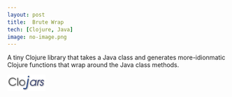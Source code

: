 ```yaml
---
layout: post
title:  Brute Wrap
tech: [Clojure, Java]
image: no-image.png
---
```


A tiny Clojure library that takes a Java class and generates more-idionmatic Clojure functions that wrap around the Java class methods.


<a href="https://github.com/danmidwood/bwrap">
<i class="fa fa-github-square fa-2x"></i>
</a>
<a href="https://clojars.org/bwrap">
<img src="/assets/clojars.png"></img>
</a>
